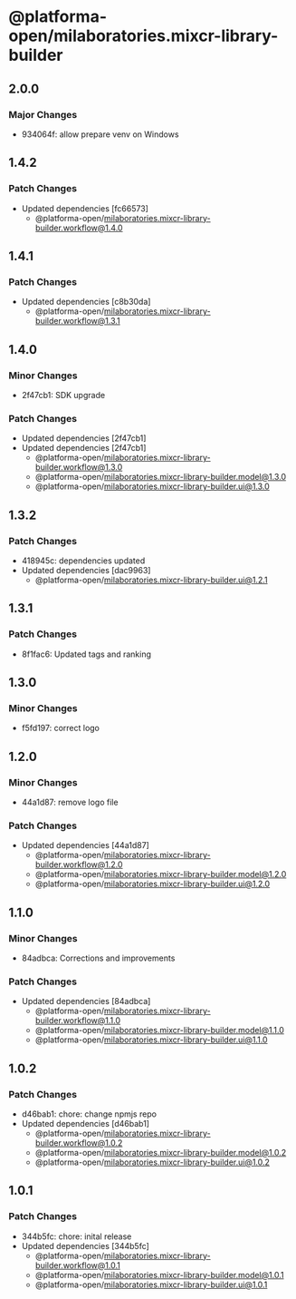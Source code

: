 # @platforma-open/milaboratories.mixcr-library-builder

## 2.0.0

### Major Changes

- 934064f: allow prepare venv on Windows

## 1.4.2

### Patch Changes

- Updated dependencies [fc66573]
  - @platforma-open/milaboratories.mixcr-library-builder.workflow@1.4.0

## 1.4.1

### Patch Changes

- Updated dependencies [c8b30da]
  - @platforma-open/milaboratories.mixcr-library-builder.workflow@1.3.1

## 1.4.0

### Minor Changes

- 2f47cb1: SDK upgrade

### Patch Changes

- Updated dependencies [2f47cb1]
- Updated dependencies [2f47cb1]
  - @platforma-open/milaboratories.mixcr-library-builder.workflow@1.3.0
  - @platforma-open/milaboratories.mixcr-library-builder.model@1.3.0
  - @platforma-open/milaboratories.mixcr-library-builder.ui@1.3.0

## 1.3.2

### Patch Changes

- 418945c: dependencies updated
- Updated dependencies [dac9963]
  - @platforma-open/milaboratories.mixcr-library-builder.ui@1.2.1

## 1.3.1

### Patch Changes

- 8f1fac6: Updated tags and ranking

## 1.3.0

### Minor Changes

- f5fd197: correct logo

## 1.2.0

### Minor Changes

- 44a1d87: remove logo file

### Patch Changes

- Updated dependencies [44a1d87]
  - @platforma-open/milaboratories.mixcr-library-builder.workflow@1.2.0
  - @platforma-open/milaboratories.mixcr-library-builder.model@1.2.0
  - @platforma-open/milaboratories.mixcr-library-builder.ui@1.2.0

## 1.1.0

### Minor Changes

- 84adbca: Corrections and improvements

### Patch Changes

- Updated dependencies [84adbca]
  - @platforma-open/milaboratories.mixcr-library-builder.workflow@1.1.0
  - @platforma-open/milaboratories.mixcr-library-builder.model@1.1.0
  - @platforma-open/milaboratories.mixcr-library-builder.ui@1.1.0

## 1.0.2

### Patch Changes

- d46bab1: chore: change npmjs repo
- Updated dependencies [d46bab1]
  - @platforma-open/milaboratories.mixcr-library-builder.workflow@1.0.2
  - @platforma-open/milaboratories.mixcr-library-builder.model@1.0.2
  - @platforma-open/milaboratories.mixcr-library-builder.ui@1.0.2

## 1.0.1

### Patch Changes

- 344b5fc: chore: inital release
- Updated dependencies [344b5fc]
  - @platforma-open/milaboratories.mixcr-library-builder.workflow@1.0.1
  - @platforma-open/milaboratories.mixcr-library-builder.model@1.0.1
  - @platforma-open/milaboratories.mixcr-library-builder.ui@1.0.1
